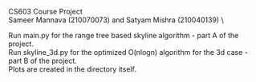 CS603 Course Project \
Sameer Mannava (210070073) and Satyam Mishra (210040139) \

Run main.py for the range tree based skyline algorithm - part A of the project. \
Run skyline\_3d.py for the optimized O(nlogn) algorithm for the 3d case - part B of the project. \
Plots are created in the directory itself.
